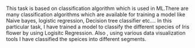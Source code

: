 This task is based on classification algorithm which is used in ML.There are many classification algorithms which are available for training a model like Naive bayes, logistic regression, Decision tree classifier etc....
In this particular task, I have trained a model to classify the different species of Iris flower by using Logisitc Regression.
Also , using various data visualization tools I have classified the speices into different segments.
